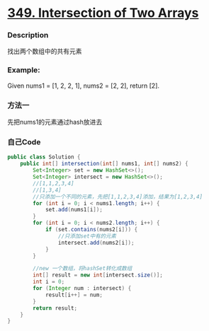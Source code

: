 # [349. Intersection of Two Arrays](https://leetcode.com/problems/intersection-of-two-arrays/description/)


### Description

找出两个数组中的共有元素

### Example:
 

Given nums1 = [1, 2, 2, 1], nums2 = [2, 2], return [2].



### 方法一
先把nums1的元素通过hash放进去

### 自己Code

```java
public class Solution {
    public int[] intersection(int[] nums1, int[] nums2) {
        Set<Integer> set = new HashSet<>();
        Set<Integer> intersect = new HashSet<>();
        //[1,1,2,3,4]
        //[1,3,4]
        //只添加一个不同的元素，先把[1,1,2,3,4]添加，结果为[1,2,3,4]
        for (int i = 0; i < nums1.length; i++) {
            set.add(nums1[i]);
        }
        for (int i = 0; i < nums2.length; i++) {
            if (set.contains(nums2[i])) {
                //只添加set中有的元素
                intersect.add(nums2[i]);
            }
        }

        //new 一个数组，将hashSet转化成数组
        int[] result = new int[intersect.size()];
        int i = 0;
        for (Integer num : intersect) {
            result[i++] = num;
        }
        return result;
    }
}
```
